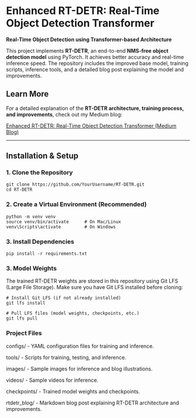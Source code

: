 # Enhanced RT-DETR: Real-Time Object Detection Transformer

**Real-Time Object Detection using Transformer-based Architecture**

This project implements **RT-DETR**, an end-to-end **NMS-free object detection model** using PyTorch. It achieves better accuracy and real-time inference speed. The repository includes the improved base model, training scripts, inference tools, and a detailed blog post explaining the model and improvements.

## Learn More  

For a detailed explanation of the **RT-DETR architecture, training process, and improvements**, check out my Medium blog:  

[Enhanced RT-DETR: Real-Time Object Detection Transformer (Medium Blog)](https://medium.com/@maheshg16/enhanced-rt-detr-real-time-object-detection-df54ec83c2b9)

  
---

## Installation & Setup

### 1. Clone the Repository
```
git clone https://github.com/YourUsername/RT-DETR.git
cd RT-DETR
```

### 2. Create a Virtual Environment (Recommended)
```
python -m venv venv
source venv/bin/activate      # On Mac/Linux
venv\Scripts\activate         # On Windows
```

### 3. Install Dependencies
```
pip install -r requirements.txt
```
### 3. Model Weights
The trained RT-DETR weights are stored in this repository using Git LFS (Large File Storage).
Make sure you have Git LFS installed before cloning:

```
# Install Git LFS (if not already installed)
git lfs install

# Pull LFS files (model weights, checkpoints, etc.)
git lfs pull

```

### Project Files
configs/ - YAML configuration files for training and inference.

tools/ - Scripts for training, testing, and inference.

images/ - Sample images for inference and blog illustrations.

videos/ - Sample videos for inference.

checkpoints/ - Trained model weights and checkpoints.

rtdetr_blog/ - Markdown blog post explaining RT-DETR architecture and improvements.

